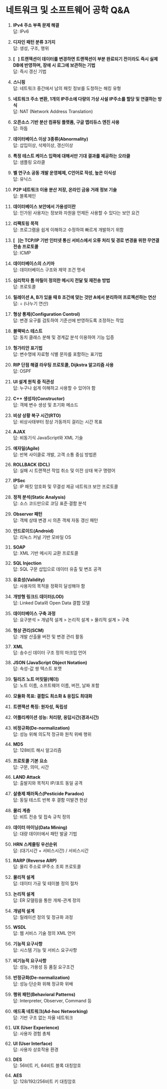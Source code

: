 # 네트워크 및 소프트웨어 공학 Q&A

1. **IPv4 주소 부족 문제 해결**  
   답: IPv6

2. **디자인 패턴 분류 3가지**  
   답: 생성, 구조, 행위

3. **[   ] 트랜잭션이 데이터를 변경하면 트랜잭션이 부분 완료되기 전이라도 즉시 실제 DB에 반영하며, 장애 시 로그에 보관하는 기법**  
   답: 즉시 갱신 기법

4. **스니핑**  
   답: 네트워크 중간에서 남의 패킷 정보를 도청하는 해킹 유형

5. **네트워크 주소 변환, 1개의 IP주소에 다량의 가상 사설 IP주소를 할당 및 연결하는 방식**  
   답: NAT (Network Address Translation)

6. **오픈소스 기반 분산 컴퓨팅 플랫폼, 구글 맵리듀스 엔진 사용**  
   답: 하둡

7. **데이터베이스 이상 3종류(Abnormality)**  
   답: 삽입이상, 삭제이상, 갱신이상

8. **특정 테스트 케이스 입력에 대해서만 기대 결과를 제공하는 오라클**  
   답: 샘플링 오라클

9. **벨 연구소 공동 개발 운영체제, C언어로 작성, 높은 이식성**  
   답: 유닉스

10. **P2P 네트워크 이용 분산 저장, 온라인 금융 거래 정보 기술**  
    답: 블록체인

11. **데이터베이스 보안에서 가용성이란**  
    답: 인가된 사용자는 정보와 자원을 언제든 사용할 수 있다는 보안 요건

12. **리팩토링 목적**  
    답: 프로그램을 쉽게 이해하고 수정하여 빠르게 개발하기 위함

13. **[   ]는 TCP/IP 기반 인터넷 통신 서비스에서 오류 처리 및 경로 변경을 위한 무연결 전송 프로토콜**  
    답: ICMP

14. **데이터베이스의 스키마**  
    답: 데이터베이스 구조와 제약 조건 명세

15. **심리학자 톰 마릴이 정의한 메시지 전달 및 재전송 방법**  
    답: 프로토콜

16. **릴레이션 A, B가 있을 때 B 조건에 맞는 것만 A에서 분리하여 프로젝션하는 연산**  
    답: ÷ (나누기 연산)

17. **형상 통제(Configuration Control)**  
    답: 변경 요구를 검토하여 기준선에 반영하도록 조정하는 작업

18. **블랙박스 테스트**  
    답: 동치 클래스 분해 및 경계값 분석 이용하여 기능 입증

19. **헝가리안 표기법**  
    답: 변수명에 자료형 식별 문자를 포함하는 표기법

20. **RIP 단점 해결 라우팅 프로토콜, Dijkstra 알고리즘 사용**  
    답: OSPF

21. **UI 설계 원칙 중 직관성**  
    답: 누구나 쉽게 이해하고 사용할 수 있어야 함

22. **C++ 생성자(Constructor)**  
    답: 객체 변수 생성 및 초기화 메소드

23. **비상 상황 복구 시간(RTO)**  
    답: 비상사태부터 정상 가동까지 걸리는 시간 목표

24. **AJAX**  
    답: 비동기식 JavaScript와 XML 기술

25. **애자일(Agile)**  
    답: 반복 사이클로 개발, 고객 소통 중심 방법론

26. **ROLLBACK (DCL)**  
    답: 실패 시 트랜잭션 작업 취소 및 이전 상태 복구 명령어

27. **IPSec**  
    답: IP 패킷 암호화 및 무결성 제공 네트워크 보안 프로토콜

28. **정적 분석(Static Analysis)**  
    답: 소스 코드만으로 코딩 표준·결함 분석

29. **Observer 패턴**  
    답: 객체 상태 변경 시 의존 객체 자동 갱신 패턴

30. **안드로이드(Android)**  
    답: 리눅스 커널 기반 모바일 OS

31. **SOAP**  
    답: XML 기반 메시지 교환 프로토콜

32. **SQL Injection**  
    답: SQL 구문 삽입으로 데이터 유출 및 변조 공격

33. **유효성(Validity)**  
    답: 사용자의 목적을 정확히 달성해야 함

34. **개방형 링크드 데이터(LOD)**  
    답: Linked Data와 Open Data 결합 모델

35. **데이터베이스 구축 과정**  
    답: 요구분석 > 개념적 설계 > 논리적 설계 > 물리적 설계 > 구축

36. **형상 관리(SCM)**  
    답: 개발 산출물 버전 및 변경 관리 활동

37. **XML**  
    답: 송수신 데이터 구조 정의 마크업 언어

38. **JSON (JavaScript Object Notation)**  
    답: 속성-값 쌍 텍스트 포맷

39. **릴리즈 노트 머릿말(헤더)**  
    답: 노트 이름, 소프트웨어 이름, 버전, 날짜 포함

40. **모듈화 목표: 결합도 최소화 & 응집도 최대화**

41. **트랜잭션 특징: 원자성, 독립성**

42. **어플리케이션 성능: 처리량, 응답시간(경과시간)**

43. **비정규화(De-normalization)**  
    답: 성능 위해 의도적 정규화 원칙 위배 행위

44. **MD5**  
    답: 128비트 해시 알고리즘

45. **프로토콜 기본 요소**  
    답: 구문, 의미, 시간

46. **LAND Attack**  
    답: 출발지와 목적지 IP/포트 동일 공격

47. **살충제 패러독스(Pesticide Paradox)**  
    답: 동일 테스트 반복 후 결함 미발견 현상

48. **물리 계층**  
    답: 비트 전송 및 접속 규칙 정의

49. **데이터 마이닝(Data Mining)**  
    답: 대량 데이터에서 패턴 발굴 기법

50. **HRN 스케줄링 우선순위**  
    답: (대기시간 + 서비스시간) / 서비스시간

51. **RARP (Reverse ARP)**  
    답: 물리 주소로 IP주소 조회 프로토콜

52. **물리적 설계**  
    답: 데이터 가공 및 테이블 정의 절차

53. **논리적 설계**  
    답: ER 모델링을 통한 개체-관계 정의

54. **개념적 설계**  
    답: 릴레이션 정의 및 정규화 과정

55. **WSDL**  
    답: 웹 서비스 기술 정의 XML 언어

56. **기능적 요구사항**  
    답: 시스템 기능 및 서비스 요구사항

57. **비기능적 요구사항**  
    답: 성능, 가용성 등 품질 요구조건

58. **반정규화(De-normalization)**  
    답: 성능·단순화 위해 정규화 위배

59. **행위 패턴(Behavioral Patterns)**  
    답: Interpreter, Observer, Command 등

60. **애드혹 네트워크(Ad-hoc Networking)**  
    답: 기반 구조 없는 자율 네트워크

61. **UX (User Experience)**  
    답: 사용자 경험 총체

62. **UI (User Interface)**  
    답: 사용자 상호작용 환경

63. **DES**  
    답: 56비트 키, 64비트 블록 대칭암호

64. **AES**  
    답: 128/192/256비트 키 대칭암호
